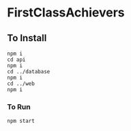 # FirstClassAchievers

## To Install

`npm i`<br>
`cd api`<br>
`npm i`<br>
`cd ../database`<br>
`npm i`<br>
`cd ../web`<br>
`npm i`<br>
### To Run
`npm start` <br>

